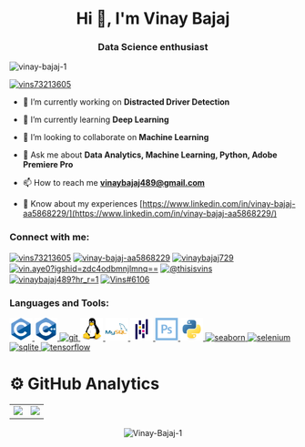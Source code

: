 <h1 align="center">Hi 👋, I'm Vinay Bajaj</h1>
<h3 align="center">Data Science enthusiast</h3>

<p align="left"> <img src="https://komarev.com/ghpvc/?username=vinay-bajaj-1&label=Profile%20views&color=0e75b6&style=flat" alt="vinay-bajaj-1" /> </p>


<p align="left"> <a href="https://twitter.com/vins73213605" target="blank"><img src="https://img.shields.io/twitter/follow/vins73213605?logo=twitter&style=for-the-badge" alt="vins73213605" /></a> </p>

- 🔭 I’m currently working on **Distracted Driver Detection**

- 🌱 I’m currently learning **Deep Learning**

- 👯 I’m looking to collaborate on **Machine Learning**

- 💬 Ask me about **Data Analytics, Machine Learning, Python, Adobe Premiere Pro**

- 📫 How to reach me **vinaybajaj489@gmail.com**

- 📄 Know about my experiences [https://www.linkedin.com/in/vinay-bajaj-aa5868229/](https://www.linkedin.com/in/vinay-bajaj-aa5868229/)

<h3 align="left">Connect with me:</h3>
<p align="left">
<a href="https://twitter.com/vins73213605" target="blank"><img align="center" src="https://raw.githubusercontent.com/rahuldkjain/github-profile-readme-generator/master/src/images/icons/Social/twitter.svg" alt="vins73213605" height="30" width="40" /></a>
<a href="https://linkedin.com/in/vinay-bajaj-aa5868229" target="blank"><img align="center" src="https://raw.githubusercontent.com/rahuldkjain/github-profile-readme-generator/master/src/images/icons/Social/linked-in-alt.svg" alt="vinay-bajaj-aa5868229" height="30" width="40" /></a>
<a href="https://kaggle.com/vinaybajaj729" target="blank"><img align="center" src="https://raw.githubusercontent.com/rahuldkjain/github-profile-readme-generator/master/src/images/icons/Social/kaggle.svg" alt="vinaybajaj729" height="30" width="40" /></a>
<a href="https://instagram.com/vin.aye0?igshid=zdc4odbmnjlmnq==" target="blank"><img align="center" src="https://raw.githubusercontent.com/rahuldkjain/github-profile-readme-generator/master/src/images/icons/Social/instagram.svg" alt="vin.aye0?igshid=zdc4odbmnjlmnq==" height="30" width="40" /></a>
<a href="https://www.youtube.com/c/@thisisvins" target="blank"><img align="center" src="https://raw.githubusercontent.com/rahuldkjain/github-profile-readme-generator/master/src/images/icons/Social/youtube.svg" alt="@thisisvins" height="30" width="40" /></a>
<a href="https://www.hackerrank.com/vinaybajaj489?hr_r=1" target="blank"><img align="center" src="https://raw.githubusercontent.com/rahuldkjain/github-profile-readme-generator/master/src/images/icons/Social/hackerrank.svg" alt="vinaybajaj489?hr_r=1" height="30" width="40" /></a>
<a href="https://discord.gg/Vins#6106" target="blank"><img align="center" src="https://raw.githubusercontent.com/rahuldkjain/github-profile-readme-generator/master/src/images/icons/Social/discord.svg" alt="Vins#6106" height="30" width="40" /></a>
</p>

<h3 align="left">Languages and Tools:</h3>
<p align="left"> <a href="https://www.cprogramming.com/" target="_blank" rel="noreferrer"> <img src="https://raw.githubusercontent.com/devicons/devicon/master/icons/c/c-original.svg" alt="c" width="40" height="40"/> </a> <a href="https://www.w3schools.com/cpp/" target="_blank" rel="noreferrer"> <img src="https://raw.githubusercontent.com/devicons/devicon/master/icons/cplusplus/cplusplus-original.svg" alt="cplusplus" width="40" height="40"/> </a> <a href="https://git-scm.com/" target="_blank" rel="noreferrer"> <img src="https://www.vectorlogo.zone/logos/git-scm/git-scm-icon.svg" alt="git" width="40" height="40"/> </a> <a href="https://www.linux.org/" target="_blank" rel="noreferrer"> <img src="https://raw.githubusercontent.com/devicons/devicon/master/icons/linux/linux-original.svg" alt="linux" width="40" height="40"/> </a> <a href="https://www.mysql.com/" target="_blank" rel="noreferrer"> <img src="https://raw.githubusercontent.com/devicons/devicon/master/icons/mysql/mysql-original-wordmark.svg" alt="mysql" width="40" height="40"/> </a> <a href="https://pandas.pydata.org/" target="_blank" rel="noreferrer"> <img src="https://raw.githubusercontent.com/devicons/devicon/2ae2a900d2f041da66e950e4d48052658d850630/icons/pandas/pandas-original.svg" alt="pandas" width="40" height="40"/> </a> <a href="https://www.photoshop.com/en" target="_blank" rel="noreferrer"> <img src="https://raw.githubusercontent.com/devicons/devicon/master/icons/photoshop/photoshop-line.svg" alt="photoshop" width="40" height="40"/> </a> <a href="https://www.python.org" target="_blank" rel="noreferrer"> <img src="https://raw.githubusercontent.com/devicons/devicon/master/icons/python/python-original.svg" alt="python" width="40" height="40"/> </a> <a href="https://seaborn.pydata.org/" target="_blank" rel="noreferrer"> <img src="https://seaborn.pydata.org/_images/logo-mark-lightbg.svg" alt="seaborn" width="40" height="40"/> </a> <a href="https://www.selenium.dev" target="_blank" rel="noreferrer"> <img src="https://raw.githubusercontent.com/detain/svg-logos/780f25886640cef088af994181646db2f6b1a3f8/svg/selenium-logo.svg" alt="selenium" width="40" height="40"/> </a> <a href="https://www.sqlite.org/" target="_blank" rel="noreferrer"> <img src="https://www.vectorlogo.zone/logos/sqlite/sqlite-icon.svg" alt="sqlite" width="40" height="40"/> </a> <a href="https://www.tensorflow.org" target="_blank" rel="noreferrer"> <img src="https://www.vectorlogo.zone/logos/tensorflow/tensorflow-icon.svg" alt="tensorflow" width="40" height="40"/> </a> </p>


# ⚙️ GitHub Analytics

<table>
    <tr>
        <td><img height="180px"
                src="https://github-readme-stats.vercel.app/api?username=Vinay-Bajaj-1&show_icons=true&theme=dark" />
        <td><img height="170px"
                src="https://github-readme-stats.vercel.app/api/top-langs/?username=Vinay-Bajaj-1&layout=compact&theme=dark" />
        </td>
    </tr>
</table>
<div align="center">
    <p><img align="center"
            src="https://github-readme-streak-stats.herokuapp.com/?user=Vinay-Bajaj-1&layout=compact&theme=dark"
            alt="Vinay-Bajaj-1" /></p>
</div>
</div>
